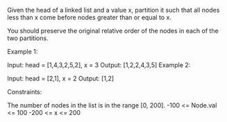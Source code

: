 Given the head of a linked list and a value x, partition it such that all nodes less than x come before nodes greater than or equal to x.

You should preserve the original relative order of the nodes in each of the two partitions.

Example 1:

Input: head = [1,4,3,2,5,2], x = 3
Output: [1,2,2,4,3,5]
Example 2:

Input: head = [2,1], x = 2
Output: [1,2]

Constraints:

The number of nodes in the list is in the range [0, 200].
-100 <= Node.val <= 100
-200 <= x <= 200
